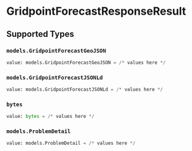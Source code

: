 # GridpointForecastResponseResult


## Supported Types

### `models.GridpointForecastGeoJSON`

```python
value: models.GridpointForecastGeoJSON = /* values here */
```

### `models.GridpointForecastJSONLd`

```python
value: models.GridpointForecastJSONLd = /* values here */
```

### `bytes`

```python
value: bytes = /* values here */
```

### `models.ProblemDetail`

```python
value: models.ProblemDetail = /* values here */
```

